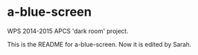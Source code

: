 # a-blue-screen
WPS 2014-2015 APCS 'dark room' project.

This is the README for a-blue-screen. Now it is edited by Sarah.
